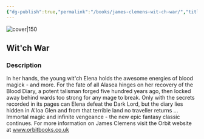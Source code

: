 ```yaml
---
{"dg-publish":true,"permalink":"/books/james-clemens-wit-ch-war/","title":"Wit'ch War","tags":["Fantasy"]}
---
```




![cover|150](http://books.google.com/books/content?id=GFVSAY5LovQC&printsec=frontcover&img=1&zoom=1&edge=curl&source=gbs_api)

## Wit'ch War

### Description

In her hands, the young wit'ch Elena holds the awesome energies of blood magick - and more. For the fate of all Alasea hinges on her recovery of the Blood Diary, a potent talisman forged five hundred years ago, then locked away behind wards too strong for any mage to break. Only with the secrets recorded in its pages can Elena defeat the Dark Lord, but the diary lies hidden in A'loa Glen and from that terrible land no traveller returns ... Immortal magic and infinite vengeance - the new epic fantasy classic continues. For more information on James Clemens visit the Orbit website at www.orbitbooks.co.uk
```